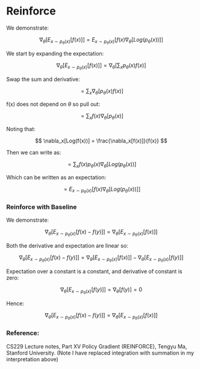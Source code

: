# Reinforce

We demonstrate:

$$
\nabla_\theta[E_{x \sim p_\theta(x)}[f(x)]] = E_{x \sim p_\theta(x)}[f(x) \nabla_\theta[Log(p_\theta(x))]]
$$

We start by expanding the expectation:

$$
\nabla_\theta[E_{x \sim p_{\theta}(x)}[f(x)]] = \nabla_\theta[\sum_x p_\theta(x) f(x)]
$$

Swap the sum and derivative:

$$
= \sum_x \nabla_\theta[p_\theta(x) f(x)]
$$

f(x) does not depend on $\theta$ so pull out:

$$
= \sum_x f(x) \nabla_\theta[p_\theta(x)]
$$

Noting that:

$$
\nabla_x[Log(f(x))] = \frac{\nabla_x[f(x)]}{f(x)}
$$

Then we can write as:

$$
= \sum_x f(x) p_\theta(x) \nabla_\theta[Log(p_\theta(x))]
$$

Which can be written as an expectation:

$$
= E_{x \sim p_\theta(x)}[f(x) \nabla_\theta[Log(p_\theta(x))]]
$$

### Reinforce with Baseline

We demonstrate:

$$
\nabla_\theta[E_{x \sim p_\theta(x)}[f(x)-f(y)]] = \nabla_\theta[E_{x \sim p_\theta(x)}[f(x)]]
$$

Both the derivative and expectation are linear so:

$$
\nabla_\theta[E_{x \sim p_\theta(x)}[f(x)-f(y)]] = \nabla_\theta[E_{x \sim p_\theta(x)}[f(x)]] - \nabla_\theta[E_{x \sim p_\theta(x)}[f(y)]]
$$

Expectation over a constant is a constant, and derivative of constant is zero:

$$
\nabla_\theta[E_{x \sim p_\theta(x)}[f(y)]] = \nabla_\theta[f(y)] = 0
$$

Hence:

$$
\nabla_\theta[E_{x \sim p_\theta(x)}[f(x)-f(y)]] = \nabla_\theta[E_{x \sim p_\theta(x)}[f(x)]]
$$


### Reference:
CS229 Lecture notes, Part XV Policy Gradient (REINFORCE), Tengyu Ma, Stanford University.
(Note I have replaced integration with summation in my interpretation above)
